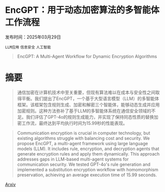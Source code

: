 # EncGPT：用于动态加密算法的多智能体工作流程

发布时间：2025年03月29日

`LLM应用` `信息安全` `人工智能`

> EncGPT: A Multi-Agent Workflow for Dynamic Encryption Algorithms

# 摘要

> 通信加密在计算机技术中至关重要，但现有算法难以在成本与安全性之间取得平衡。我们提出了EncGPT，一个基于大型语言模型（LLM）的多智能体框架。该框架包含规则生成、加密和解密三个智能体，能够动态生成并应用加密规则。这种方法弥补了基于LLM的多智能体系统在通信安全领域的不足。我们评估了GPT-4o的规则生成能力，并实现了保持同态性质的替换加密工作流，最终达到平均执行时间为15.99秒的性能表现。

> Communication encryption is crucial in computer technology, but existing algorithms struggle with balancing cost and security. We propose EncGPT, a multi-agent framework using large language models (LLM). It includes rule, encryption, and decryption agents that generate encryption rules and apply them dynamically. This approach addresses gaps in LLM-based multi-agent systems for communication security. We tested GPT-4o's rule generation and implemented a substitution encryption workflow with homomorphism preservation, achieving an average execution time of 15.99 seconds.

[Arxiv](https://arxiv.org/abs/2503.23138)